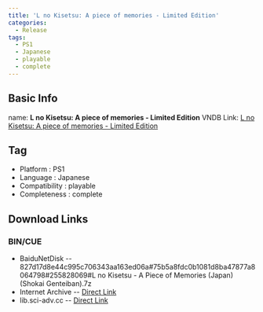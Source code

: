 ```yaml
---
title: 'L no Kisetsu: A piece of memories - Limited Edition'
categories:
  - Release
tags:
  - PS1
  - Japanese
  - playable
  - complete
---
```

## Basic Info

name: **L no Kisetsu: A piece of memories - Limited Edition**
VNDB Link: [L no Kisetsu: A piece of memories - Limited Edition](https://vndb.org/r11764)

## Tag
 - Platform : PS1
 - Language : Japanese
 - Compatibility : playable
 - Completeness : complete

## Download Links
### BIN/CUE
 - BaiduNetDisk
 -- 827d17d8e44c995c706343aa163ed06a#75b5a8fdc0b1081d8ba47877a8064798#255828069#L no Kisetsu - A Piece of Memories (Japan) (Shokai Genteiban).7z
 - Internet Archive
 -- [Direct Link](https://archive.org/download/sony_playstation_part3/L%20no%20Kisetsu%20-%20A%20Piece%20of%20Memories%20%28Japan%29%20%28Shokai%20Genteiban%29.zip)
 - lib.sci-adv.cc
 -- [Direct Link](https://pan.mcseekeri.top/api/raw/?path=/K%E7%A4%BE%E6%95%B4%E5%90%88/L%20no%20Kisetsu%20-%20A%20Piece%20of%20Memories%20(Japan)%20(Shokai%20Genteiban).7z)